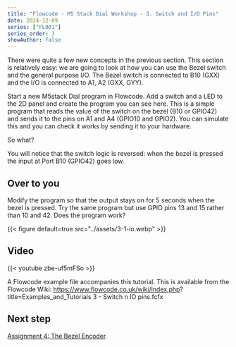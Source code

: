 ```yaml
---
title: "Flowcode - M5 Stack Dial Workshop - 3. Switch and I/O Pins"
date: 2024-12-09
series: ["FL001"]
series_order: 3
showAuthor: false
---
```


There were quite a few new concepts in the previous section.
This section is relatively easy: we are going to look at how you
can use the Bezel switch and the general purpose I/O.
The Bezel switch is connected to B10 (GXX) and the I/O is
connected to A1, A2 (GXX, GYY).


Start a new M5stack Dial program in Flowcode.
Add a switch and a LED to the 2D panel and create the
program you can see here.
This is a simple program that reads the value of the switch on
the bezel (B10 or GPIO42) and sends it to the pins on A1 and
A4 (GPIO10 and GPIO2). You can simulate this and you can
check it works by sending it to your hardware.

So what?

You will notice that the switch logic is reversed: when the bezel
is pressed the input at Port B10 (GPIO42) goes low.

## Over to you

Modify the program so that the output stays on for 5 seconds
when the bezel is pressed.
Try the same program but use GPIO pins 13 and 15 rather than
10 and 42. Does the program work?

{{< figure
    default=true
    src="../assets/3-1-io.webp"
    >}}



## Video

{{< youtube zbe-uf5mFSo >}}


A Flowcode example file accompanies this tutorial. This is
available from the Flowcode Wiki:
https://www.flowcode.co.uk/wiki/index.php?
title=Examples_and_Tutorials
3 - Switch n IO pins.fcfx

## Next step

[Assignment 4: The Bezel Encoder](../04-the-bezel-encoder)
